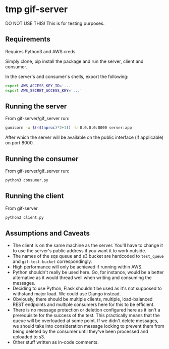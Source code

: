 # tmp gif-server

DO NOT USE THIS! This is for testing purposes.

## Requirements

Requires Python3 and AWS creds.

Simply clone, pip install the package and run the server, client and consumer.

In the server's and consumer's shells, export the following:

```bash
export AWS_ACCESS_KEY_ID='...'
export AWS_SECRET_ACCESS_KEY='...'
```

## Running the server

From gif-server/gif_server run:

```bash
gunicorn -w $(($(nproc)*2+1)) -b 0.0.0.0:8000 server:app
```

After which the server will be available on the public interface (if applicable) on port 8000.

## Running the consumer

From gif-server/gif_server run:

```bash
python3 consumer.py
```

## Running the client

From gif-server

```bash
python3 client.py
```

## Assumptions and Caveats

* The client is on the same machine as the server. You'll have to change it to use the server's public address if you want it to work outside.
* The names of the sqs queue and s3 bucket are hardcoded to `test_queue` and `gif-test-bucket` correspondingly.
* High performance will only be achieved if running within AWS.
* Python shouldn't really be used here. Go, for instance, would be a better alternative as it would thread well when writing and consuming the messages.
* Deciding to use Python, Flask shouldn't be used as it's not supposed to withstand major load. We could use Django instead.
* Obviously, there should be multiple clients, multiple, load-balanced REST endpoints and multiple consumers here for this to be efficient.
* There is no message protection or deletion configured here as it isn't a prerequisite for the success of the test. This practically means that the queue will be overloaded at some point. If we didn't delete messages, we should take into consideration message locking to prevent them from being deleted by the consumer until they've been processed and uploaded to s3.
* Other stuff written as in-code comments.